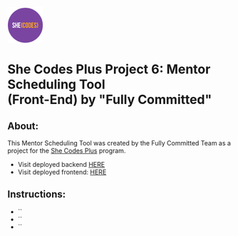 <img src="https://github.com/Ms-KL/Ms-KL/raw/main/images/shecodes-icon.png" width="80px" height="80px" />

# She Codes Plus Project 6: Mentor Scheduling Tool <br>(Front-End) by "Fully Committed"

## About:

This Mentor Scheduling Tool was created by the Fully Committed Team as a project for the [She Codes Plus](https://www.shecodes.com.au/) program.

- Visit deployed backend [HERE](https://fully-committed-mentor-scheduling-tool.fly.de)
- Visit deployed frontend: [HERE](X)


## Instructions:
* ``
* ``
* ``

